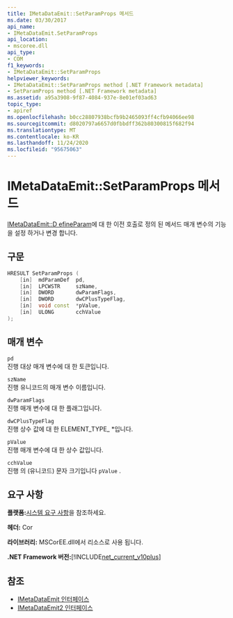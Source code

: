 ```yaml
---
title: IMetaDataEmit::SetParamProps 메서드
ms.date: 03/30/2017
api_name:
- IMetaDataEmit.SetParamProps
api_location:
- mscoree.dll
api_type:
- COM
f1_keywords:
- IMetaDataEmit::SetParamProps
helpviewer_keywords:
- IMetaDataEmit::SetParamProps method [.NET Framework metadata]
- SetParamProps method [.NET Framework metadata]
ms.assetid: a95a3908-9f87-4084-937e-8e01ef03ad63
topic_type:
- apiref
ms.openlocfilehash: b0cc28807938bcfb9b2465093ff4cfb94066ee98
ms.sourcegitcommit: d8020797a6657d0fbbdff362b80300815f682f94
ms.translationtype: MT
ms.contentlocale: ko-KR
ms.lasthandoff: 11/24/2020
ms.locfileid: "95675063"
---
```

# <a name="imetadataemitsetparamprops-method"></a>IMetaDataEmit::SetParamProps 메서드

[IMetaDataEmit::D efineParam](imetadataemit-defineparam-method.md)에 대 한 이전 호출로 정의 된 메서드 매개 변수의 기능을 설정 하거나 변경 합니다.  
  
## <a name="syntax"></a>구문  
  
```cpp  
HRESULT SetParamProps (
    [in]  mdParamDef  pd,
    [in]  LPCWSTR     szName,
    [in]  DWORD       dwParamFlags,
    [in]  DWORD       dwCPlusTypeFlag,
    [in]  void const  *pValue,
    [in]  ULONG       cchValue
);  
```  
  
## <a name="parameters"></a>매개 변수  

 `pd`  
 진행 대상 매개 변수에 대 한 토큰입니다.  
  
 `szName`  
 진행 유니코드의 매개 변수 이름입니다.  
  
 `dwParamFlags`  
 진행 매개 변수에 대 한 플래그입니다.  
  
 `dwCPlusTypeFlag`  
 진행 상수 값에 대 한 ELEMENT_TYPE_ *입니다.  
  
 `pValue`  
 진행 매개 변수에 대 한 상수 값입니다.  
  
 `cchValue`  
 진행 의 (유니코드) 문자 크기입니다 `pValue` .  
  
## <a name="requirements"></a>요구 사항  

 **플랫폼:**[시스템 요구 사항](../../get-started/system-requirements.md)을 참조하세요.  
  
 **헤더:** Cor  
  
 **라이브러리:** MSCorEE.dll에서 리소스로 사용 됩니다.  
  
 **.NET Framework 버전:**[!INCLUDE[net_current_v10plus](../../../../includes/net-current-v10plus-md.md)]  
  
## <a name="see-also"></a>참조

- [IMetaDataEmit 인터페이스](imetadataemit-interface.md)
- [IMetaDataEmit2 인터페이스](imetadataemit2-interface.md)
